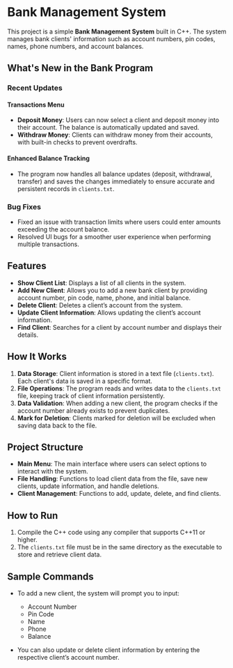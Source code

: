 # Bank Management System

This project is a simple **Bank Management System** built in C++. The system manages bank clients' information such as account numbers, pin codes, names, phone numbers, and account balances.

## What's New in the Bank Program

### Recent Updates

#### Transactions Menu
- **Deposit Money**: Users can now select a client and deposit money into their account. The balance is automatically updated and saved.
- **Withdraw Money**: Clients can withdraw money from their accounts, with built-in checks to prevent overdrafts.

#### Enhanced Balance Tracking
- The program now handles all balance updates (deposit, withdrawal, transfer) and saves the changes immediately to ensure accurate and persistent records in `clients.txt`.

### Bug Fixes
- Fixed an issue with transaction limits where users could enter amounts exceeding the account balance.
- Resolved UI bugs for a smoother user experience when performing multiple transactions.


## Features

- **Show Client List**: Displays a list of all clients in the system.
- **Add New Client**: Allows you to add a new bank client by providing account number, pin code, name, phone, and initial balance.
- **Delete Client**: Deletes a client’s account from the system.
- **Update Client Information**: Allows updating the client’s account information.
- **Find Client**: Searches for a client by account number and displays their details.

## How It Works

1. **Data Storage**: Client information is stored in a text file (`clients.txt`). Each client's data is saved in a specific format.
2. **File Operations**: The program reads and writes data to the `clients.txt` file, keeping track of client information persistently.
3. **Data Validation**: When adding a new client, the program checks if the account number already exists to prevent duplicates.
4. **Mark for Deletion**: Clients marked for deletion will be excluded when saving data back to the file.

## Project Structure

- **Main Menu**: The main interface where users can select options to interact with the system.
- **File Handling**: Functions to load client data from the file, save new clients, update information, and handle deletions.
- **Client Management**: Functions to add, update, delete, and find clients.

## How to Run

1. Compile the C++ code using any compiler that supports C++11 or higher.
2. The `clients.txt` file must be in the same directory as the executable to store and retrieve client data.

## Sample Commands

- To add a new client, the system will prompt you to input:
  - Account Number
  - Pin Code
  - Name
  - Phone
  - Balance

- You can also update or delete client information by entering the respective client’s account number.